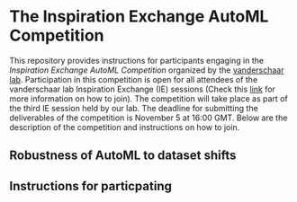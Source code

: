 # The Inspiration Exchange AutoML Competition

This repository provides instructions for participants engaging in the *Inspiration Exchange AutoML Competition* organized by the [vanderschaar lab](https://www.vanderschaar-lab.com/engagement-sessions/). Participation in this competition is open for all attendees of the vanderschaar lab Inspiration Exchange (IE) sessions (Check this [link](https://www.vanderschaar-lab.com/engagement-sessions/) for more information on how to join). The competition will take place as part of the third IE session held by our lab. The deadline for submitting the deliverables of the competition is November 5 at 16:00 GMT. Below are the description of the competition and instructions on how to join. 

## Robustness of AutoML to dataset shifts


## Instructions for particpating






